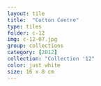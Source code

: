 ```yaml
---
layout: tile
title:  "Cotton Centre"
type: tiles
folder: c-12
img: c-12-07.jpg
group: collections
category: [2012]
collection: "Collection '12"
color: just white
size: 16 x 8 cm
---
```



